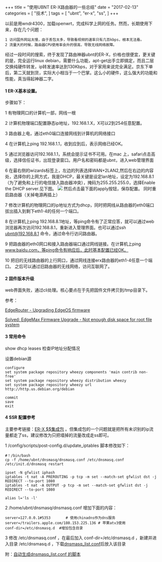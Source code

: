 +++
title = "使用UBNT ER-X路由器的一些总结"
date = "2017-02-13"
categories = [
"技术",
]
tags = [
"ubnt",
"er-x",
"ss",
]
+++

以前是用wndr4300，加载openwrt，完成科学上网的任务。然而，长期使用下来，存在几个问题：

    1 访问国外网站太慢，由于丢包太多，导致看视频的速率只有几百kbps，根本无法看。
    2 流量大的时候，路由器CPU使用率会升的很高，导致无线网络故障。
    
经过一段时间的搜索，终于发现了路由神器ubnt的ER-X，价格也很便宜，更关键的是，完全运行linux debian，需要什么功能，apt-get出手立即搞定，而且二层交换纯硬件转发，ip转发速率达到130Kbps，对于家用来说完全满足。京东下单后，第二天就到货，实际大小相当于一个巴掌。这么小的硬件，这么强大的功能和性能，真当得起神器二字。

#### 1 ER-X基本设置。

步骤如下：

1 有物理网口的计算机一部，网线一根

2 计算机物理端口配置静态ip地址，192.168.1.X，X可以2到254任意配置。

3 路由器上电，通过eth0端口连接网线到计算机的网络接口


4 在计算机上ping 192.168.1.1，收到应到后，表示网络已经OK。

5 通过浏览器访问192.168.1.1，系统会提示证书不可用。在mac 上，safari点击高级，选择信任证书，出现登录窗口。用户名和密码都是ubnt，进入web管理界面

6 在最右侧的wizards标签上，左边的列表选择WAN+2LAN2,然后在右边的内容处，选择你的上网方式，我是DHCP，最关键是设定lan地址，设定为192.168.8.1（为了避免和上行的电信接入路由器冲突），掩码为255.255.255.0，选择Enable the DHCP server.见下图。
![](https://coding.net/u/mike163/p/mike163/git/raw/coding-pages/images/erx-basic-config.png) 
然后点击最下面的apply按钮，保存配置。 同时重启路由器（关掉电源再插上）

7 修改计算机的物理网口的ip地址方式为dhcp，同时把网线从路由器的eth0端口拔出插入到剩下eth1-4的任何一个端口。

8 在计算机上ping 192.168.8.1地址，等ping命令有了正常应答，就可以通过web浏览器再次访问192.168.8.1，重新进入管理界面。也可以通过ssh ubnt@192.168.8.1 命令，通过命令行访问路由器。

9 把路由器的eth0网口和接入路由器端口通过网线链接。在计算机上ping www.baidu.com，等ping命令有响应后，此时基本配置已经OK。

10 把旧的无线路由器的上行网口，通过网线连接erx路由器的eth1-4任意一个端口。 之后可以通过旧路由器的无线网络，访问互联网了。

<!-- more --> 

#### 2 固件版本升级
  web界面失败，通过cli处理。核心要点在于先把固件文件拷贝到/tmp目录下。
  
  参考：
  
  [EdgeRouter - Upgrading EdgeOS firmware](https://help.ubnt.com/hc/en-us/articles/205146110-EdgeRouter-Upgrading-EdgeOS-firmware)
  
  [Solved: EdgeMax Firmware Upgrade - Not enough disk space for root file system](https://community.ubnt.com/t5/EdgeMAX/EdgeMax-Firmware-Upgrade-Not-enough-disk-space-for-root-file/td-p/1533512)
  
#### 3 常用命令
   show dhcp leases 检查IP地址分配情况
   
   设置debian源
   
    configure
    set system package repository wheezy components 'main contrib non-free'
    set system package repository wheezy distribution wheezy
    set system package repository wheezy url http://http.us.debian.org/debian
    
    commit
    save
    exit
   
#### 4 SSR 配置参考
   主要参考链接：[ER-X $$集成包](http://bbs.ubnt.com.cn/forum.php?mod=viewthread&tid=16879&page=1) 。但集成包的一个问题就是把所有未识别的ip流量都走了ss，建议修改为只把墙掉的流量改成走ss即可。
 
 1  /config/scripts/post-config.d/update_iptables 脚本修改如下：
 
    #！/bin/bash
    cp -f /home/ubnt/dnsmasq/dnsmasq.conf /etc/dnsmasq.conf
    /etc/init.d/dnsmasq restart
    
    ipset -N gfwlist iphash
    iptables -t nat -A PREROUTING -p tcp -m set --match-set gfwlist dst -j REDIRECT --to-port 1080
    iptables -t nat -A OUTPUT -p tcp -m set --match-set gfwlist dst -j REDIRECT --to-port 1080
    
    alias l='ls -l'
    
  2 /home/ubnt/dnsmasq/dnsmasq.conf 增加下面的内容：
  
    server=127.0.0.1#5353	    # 使用chinadns作为dns服务
    server=/trailers.apple.com/180.153.225.136 # 苹果atv3使用
    conf-dir=/etc/dnsmasq.d  #增加包含目录
  
  3 修改 /etc/dnsmasq.conf  ，在最后加入  conf-dir=/etc/dnsmasq.d  ，新建并进入目录  /etc/dnsmasq.d  ，下载[dnsmasq_list.conf](http://pan.baidu.com/s/1qWDVbfY)后放入该目录
   
 附：[自动生成dnsmasq_list.conf 的脚本](https://github.com/cokebar/gfwlist2dnsmasq)
   


